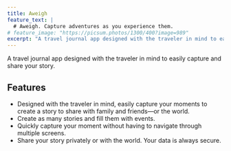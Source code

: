 ```yaml
---
title: Aweigh
feature_text: |
  # Aweigh. Capture adventures as you experience them.
# feature_image: "https://picsum.photos/1300/400?image=989"
excerpt: "A travel journal app designed with the traveler in mind to easily capture and share your story."
---
```


A travel journal app designed with the traveler in mind to easily capture and share your story.

## Features

- Designed with the traveler in mind, easily capture your moments to create a story to share with family and friends—or the world.
- Create as many stories and fill them with events.
- Quickly capture your moment without having to navigate through multiple screens.
- Share your story privately or with the world. Your data is always secure.

